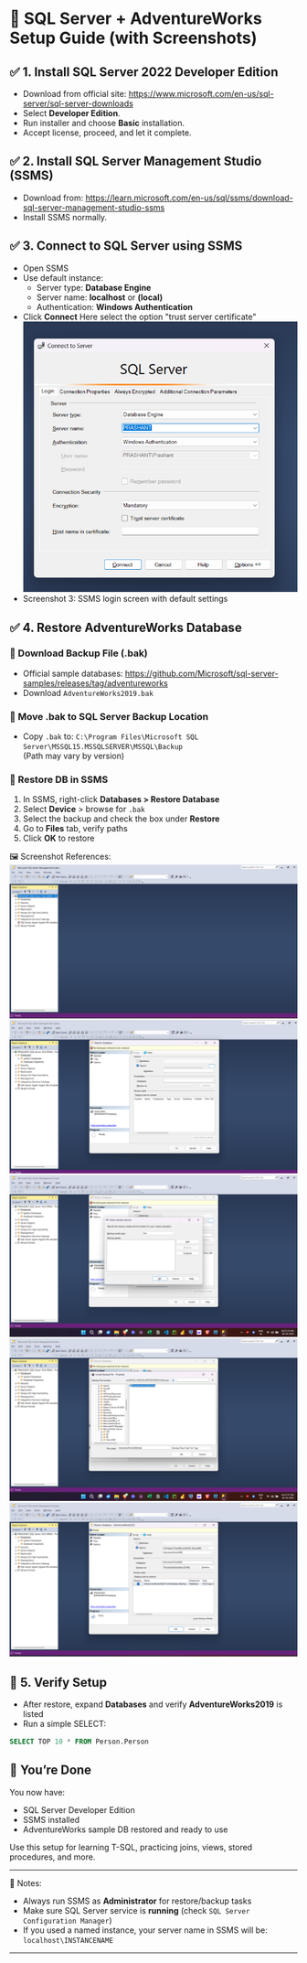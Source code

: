 # 🧠 SQL Server + AdventureWorks Setup Guide (with Screenshots)

## ✅ 1. Install SQL Server 2022 Developer Edition
- Download from official site: https://www.microsoft.com/en-us/sql-server/sql-server-downloads
- Select **Developer Edition**.
- Run installer and choose **Basic** installation.
- Accept license, proceed, and let it complete.


## ✅ 2. Install SQL Server Management Studio (SSMS)
- Download from: https://learn.microsoft.com/en-us/sql/ssms/download-sql-server-management-studio-ssms
- Install SSMS normally.



## ✅ 3. Connect to SQL Server using SSMS
- Open SSMS
- Use default instance:
  - Server type: **Database Engine**
  - Server name: **localhost** or **(local)**
  - Authentication: **Windows Authentication**
- Click **Connect**
Here select the option "trust server certificate"
![Screenshot 1](screenshots/Screenshot%202025-04-06%20180622.png)
- Screenshot 3: SSMS login screen with default settings

## ✅ 4. Restore AdventureWorks Database

### 🔽 Download Backup File (.bak)
- Official sample databases: https://github.com/Microsoft/sql-server-samples/releases/tag/adventureworks
- Download `AdventureWorks2019.bak`

### 📁 Move .bak to SQL Server Backup Location
- Copy `.bak` to:
  `C:\Program Files\Microsoft SQL Server\MSSQL15.MSSQLSERVER\MSSQL\Backup`  
  (Path may vary by version)

### 🧩 Restore DB in SSMS
1. In SSMS, right-click **Databases > Restore Database**
2. Select **Device** > browse for `.bak`
3. Select the backup and check the box under **Restore**
4. Go to **Files** tab, verify paths
5. Click **OK** to restore

🖼️ Screenshot References:
![Screenshot 2](screenshots/Screenshot%202025-04-06%20181458.png)
![Screenshot 3](screenshots/Screenshot%202025-04-06%20182716.png)
![Screenshot 4](screenshots/Screenshot%202025-04-06%20182736.png)
![Screenshot 5](screenshots/Screenshot%202025-04-06%20182802.png)
![Screenshot 6](screenshots/Screenshot%202025-04-06%20182829.png)


## 🧪 5. Verify Setup
- After restore, expand **Databases** and verify **AdventureWorks2019** is listed
- Run a simple SELECT:

```sql
SELECT TOP 10 * FROM Person.Person
```

## 🏁 You’re Done
You now have:
- SQL Server Developer Edition
- SSMS installed
- AdventureWorks sample DB restored and ready to use

Use this setup for learning T-SQL, practicing joins, views, stored procedures, and more.

---

📝 Notes:
- Always run SSMS as **Administrator** for restore/backup tasks
- Make sure SQL Server service is **running** (check `SQL Server Configuration Manager`)
- If you used a named instance, your server name in SSMS will be: `localhost\INSTANCENAME`

---


